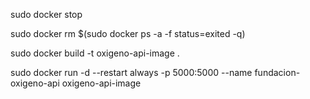 sudo docker stop

sudo docker rm $(sudo docker ps -a -f status=exited -q)

sudo docker build -t oxigeno-api-image .

sudo docker run  -d --restart always -p 5000:5000 --name fundacion-oxigeno-api oxigeno-api-image